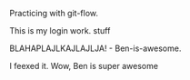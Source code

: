 Practicing with git-flow.

This is my login work.
  stuff





BLAHAPLAJLKAJLAJLJA! - Ben-is-awesome.



I feexed it.
Wow, Ben is super awesome
